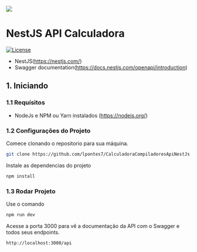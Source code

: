 <img src="https://miro.medium.com/max/875/1*POcSb9jzwC8iNDEGQ0xhOQ.png" />&nbsp;


# NestJS API Calculadora 

[![License](https://img.shields.io/github/license/saluki/nestjs-template.svg)](https://github.com/saluki/nestjs-template/blob/master/LICENSE)

- NestJS(https://nestjs.com/) 
- Swagger documentation(https://docs.nestjs.com/openapi/introduction)

## 1. Iniciando 

### 1.1 Requísitos 

- NodeJs e NPM ou Yarn instalados (https://nodejs.org/)

### 1.2 Configurações do Projeto 

Comece clonando o repositorio para sua máquina. 

```sh
git clone https://github.com/lpontes7/CalculadoraCompiladoresApiNestJs.git
```
Instale as dependencias do projeto 

```sh
npm install
```

### 1.3 Rodar Projeto

Use o comando 

```sh
npm run dev
```
Acesse a porta 3000 para vê a documentação da API com o Swagger e todos seus endpoints. 

```sh
http://localhost:3000/api
```
 
